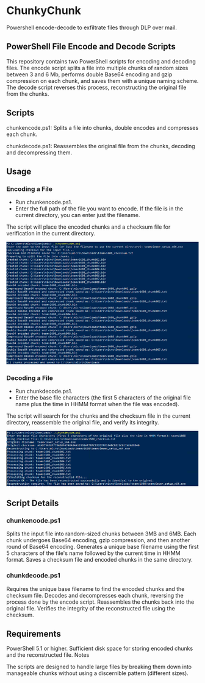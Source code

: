 # ChunkyChunk
Powershell encode-decode to exfiltrate files through DLP over mail.

## PowerShell File Encode and Decode Scripts

This repository contains two PowerShell scripts for encoding and decoding files. The encode script splits a file into multiple chunks of random sizes between 3 and 6 Mb, performs double Base64 encoding and gzip compression on each chunk, and saves them with a unique naming scheme. The decode script reverses this process, reconstructing the original file from the chunks.

## Scripts

chunkencode.ps1: Splits a file into chunks, double encodes and compresses each chunk.

chunkdecode.ps1: Reassembles the original file from the chunks, decoding and decompressing them.

## Usage

### Encoding a File
- Run chunkencode.ps1.
- Enter the full path of the file you want to encode. If the file is in the current directory, you can enter just the filename.

The script will place the encoded chunks and a checksum file for verification in the current directory.

![encoding](https://github.com/jinjirosan/ChunkyChunk/blob/main/_images/chunkencode.png)

### Decoding a File
- Run chunkdecode.ps1.
- Enter the base file characters (the first 5 characters of the original file name plus the time in HHMM format when the file was encoded).

The script will search for the chunks and the checksum file in the current directory, reassemble the original file, and verify its integrity.

![decoding](https://github.com/jinjirosan/ChunkyChunk/blob/main/_images/chunkdecode.png)

## Script Details

### chunkencode.ps1
Splits the input file into random-sized chunks between 3MB and 6MB.
Each chunk undergoes Base64 encoding, gzip compression, and then another round of Base64 encoding.
Generates a unique base filename using the first 5 characters of the file's name followed by the current time in HHMM format.
Saves a checksum file and encoded chunks in the same directory.

### chunkdecode.ps1
Requires the unique base filename to find the encoded chunks and the checksum file.
Decodes and decompresses each chunk, reversing the process done by the encode script.
Reassembles the chunks back into the original file.
Verifies the integrity of the reconstructed file using the checksum.

## Requirements

PowerShell 5.1 or higher.
Sufficient disk space for storing encoded chunks and the reconstructed file.
Notes

The scripts are designed to handle large files by breaking them down into manageable chunks without using a discernible pattern (different sizes).

